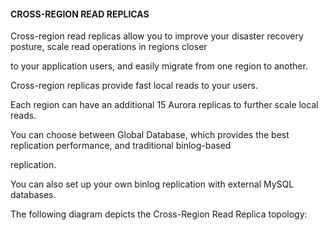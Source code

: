 #### CROSS-REGION READ REPLICAS


Cross-region read replicas allow you to improve your disaster recovery posture, scale read operations in regions closer

to your application users, and easily migrate from one region to another.


Cross-region replicas provide fast local reads to your users.


Each region can have an additional 15 Aurora replicas to further scale local reads.


You can choose between Global Database, which provides the best replication performance, and traditional binlog-based

replication.


You can also set up your own binlog replication with external MySQL databases.


The following diagram depicts the Cross-Region Read Replica topology:

